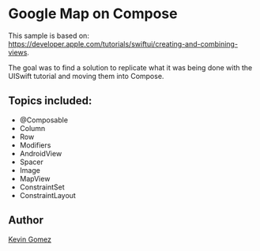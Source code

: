 # Google Map on Compose
This sample is based on: https://developer.apple.com/tutorials/swiftui/creating-and-combining-views.

The goal was to find a solution to replicate what it was being done with the UISwift tutorial and moving them into Compose.

## Topics included:
* @Composable
* Column
* Row
* Modifiers
* AndroidView
* Spacer
* Image
* MapView
* ConstraintSet
* ConstraintLayout

## Author
[Kevin Gomez](https://github.com/Naibeck)